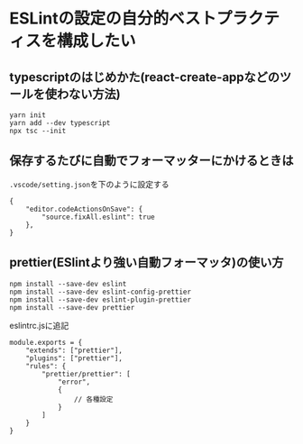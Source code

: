 # ESLintの設定の自分的ベストプラクティスを構成したい

## typescriptのはじめかた(react-create-appなどのツールを使わない方法)

```
yarn init
yarn add --dev typescript
npx tsc --init
```

## 保存するたびに自動でフォーマッターにかけるときは

`.vscode/setting.json`を下のように設定する

```
{
    "editor.codeActionsOnSave": {
        "source.fixAll.eslint": true
    },
}
```

## prettier(ESlintより強い自動フォーマッタ)の使い方

```
npm install --save-dev eslint
npm install --save-dev eslint-config-prettier
npm install --save-dev eslint-plugin-prettier
npm install --save-dev prettier
```

eslintrc.jsに追記

```
module.exports = {
    "extends": ["prettier"],
    "plugins": ["prettier"],
    "rules": {
        "prettier/prettier": [
            "error",
            {
                // 各種設定
            }
        ]
    }
}
```
